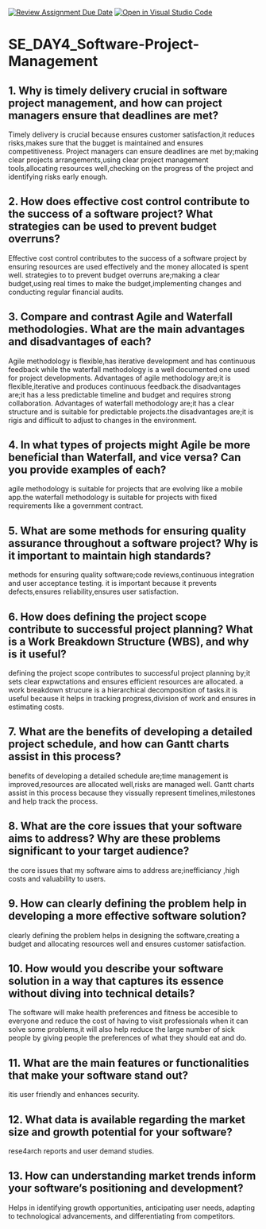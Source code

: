 [![Review Assignment Due Date](https://classroom.github.com/assets/deadline-readme-button-22041afd0340ce965d47ae6ef1cefeee28c7c493a6346c4f15d667ab976d596c.svg)](https://classroom.github.com/a/9pw6JKcu)
[![Open in Visual Studio Code](https://classroom.github.com/assets/open-in-vscode-2e0aaae1b6195c2367325f4f02e2d04e9abb55f0b24a779b69b11b9e10269abc.svg)](https://classroom.github.com/online_ide?assignment_repo_id=18435869&assignment_repo_type=AssignmentRepo)
# SE_DAY4_Software-Project-Management
## 1. Why is timely delivery crucial in software project management, and how can project managers ensure that deadlines are met?
Timely delivery is crucial because ensures  customer satisfaction,it reduces risks,makes sure that the bugget is maintained and ensures competitiveness.
Project managers can ensure deadlines are met by;making clear projects arrangements,using clear project management tools,allocating resources well,checking on the progress of the project and identifying risks early enough.
## 2. How does effective cost control contribute to the success of a software project? What strategies can be used to prevent budget overruns?
Effective cost control contributes to the success of a software project by ensuring resources are used effectively and the money allocated is spent well.
strategies to to prevent budget overruns are;making a clear budget,using real times to make the budget,implementing changes and conducting regular financial audits.
## 3. Compare and contrast Agile and Waterfall methodologies. What are the main advantages and disadvantages of each?
Agile methodology is flexible,has iterative development and has continuous feedback while the waterfall methodology is a well documented one used for project developments.
Advantages of agile methodology are;it is flexible,iterative and produces continuous feedback.the disadvantages are;it has a less predictable timeline and budget and requires strong collaboration.
Advantages of waterfall methodology are;it has a clear structure and is suitable for predictable projects.the disadvantages are;it is rigis and difficult to adjust to changes in the environment. 
## 4. In what types of projects might Agile be more beneficial than Waterfall, and vice versa? Can you provide examples of each?
agile methodology is suitable for projects that are evolving like a mobile app.the waterfall methodology is suitable for projects with fixed requirements like a government contract.
## 5. What are some methods for ensuring quality assurance throughout a software project? Why is it important to maintain high standards?
methods for ensuring quality software;code reviews,continuous integration and user acceptance testing.
it is important because it prevents defects,ensures reliability,ensures user satisfaction.
## 6. How does defining the project scope contribute to successful project planning? What is a Work Breakdown Structure (WBS), and why is it useful?
defining the project scope contributes to successful project planning by;it sets clear expwctations and ensures efficient resources are allocated.
a work breakdown strucure is a hierarchical decomposition of tasks.it is useful because it helps in tracking progress,division of work and ensures in estimating costs.
## 7. What are the benefits of developing a detailed project schedule, and how can Gantt charts assist in this process?
benefits of developing a detailed schedule are;time management is improved,resources are allocated well,risks are managed well.
Gantt charts assist in this process because they vissually represent timelines,milestones and help track the process.

## 8. What are the core issues that your software aims to address? Why are these problems significant to your target audience?
the core issues that my software aims to address are;inefficiancy ,high costs and valuability to users.
## 9. How can clearly defining the problem help in developing a more effective software solution?
clearly defining the problem helps in designing the software,creating a budget and allocating resources well and ensures customer satisfaction.
## 10. How would you describe your software solution in a way that captures its essence without diving into technical details?
The software will make health preferences and fitness be accesible to everyone and reduce the cost of having to visit professionals when it can solve some problems,it will also help reduce the large number of sick people by giving people the preferences of what they should eat and do.
## 11. What are the main features or functionalities that make your software stand out?
itis user friendly and enhances security.
## 12. What data is available regarding the market size and growth potential for your software?
rese4arch reports and user demand studies.
## 13. How can understanding market trends inform your software’s positioning and development?
Helps in identifying growth opportunities, anticipating user needs, adapting to technological advancements, and differentiating from competitors.
